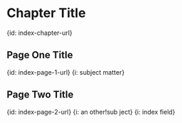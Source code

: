 # Chapter Title
{id: index-chapter-url}

## Page One Title
{id: index-page-1-url}
{i: subject matter}

## Page Two Title
{id: index-page-2-url}
{i: an other!sub ject}
{i: index field}
